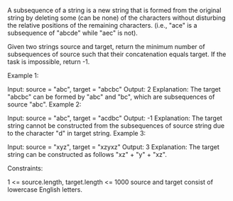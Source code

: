 A subsequence of a string is a new string that is formed from the original string by deleting some (can be none) of the characters without disturbing the relative positions of the remaining characters. (i.e., "ace" is a subsequence of "abcde" while "aec" is not).

Given two strings source and target, return the minimum number of subsequences of source such that their concatenation equals target. If the task is impossible, return -1.

 

Example 1:

Input: source = "abc", target = "abcbc"
Output: 2
Explanation: The target "abcbc" can be formed by "abc" and "bc", which are subsequences of source "abc".
Example 2:

Input: source = "abc", target = "acdbc"
Output: -1
Explanation: The target string cannot be constructed from the subsequences of source string due to the character "d" in target string.
Example 3:

Input: source = "xyz", target = "xzyxz"
Output: 3
Explanation: The target string can be constructed as follows "xz" + "y" + "xz".
 

Constraints:

1 <= source.length, target.length <= 1000
source and target consist of lowercase English letters.
